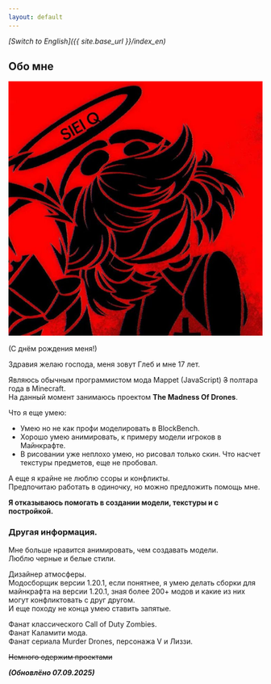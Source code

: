 ```yaml
---
layout: default
---
```


*[Switch to English]({{ site.base_url }}/index_en)*

## Обо мне

<img class="profile-picture" src="glebun08.jpg">

(С днём рождения меня!)

Здравия желаю господа, меня зовут Глеб и мне 17 лет.

Являюсь обычным программистом мода Mappet (JavaScript) ~~3~~ полтара года в Minecraft.  
На данный момент занимаюсь проектом **The Madness Of Drones**.  

Что я еще умею:
* Умею но не как профи моделировать в BlockBench.
* Хорошо умею анимировать, к примеру модели игроков в Майнкрафте.
* В рисовании уже неплохо умею, но рисовал только скин. Что насчет текстуры предметов, еще не пробовал. 

А еще я крайне не люблю ссоры и конфликты.  
Предпочитаю работать в одиночку, но можно предложить помощь мне.

**Я отказываюсь помогать в создании модели, текстуры и с постройкой.**

### Другая информация. 

Мне больше нравится анимировать, чем создавать модели.  
Люблю черные и белые стили.

Дизайнер атмосферы.  
Модосборщик версии 1.20.1, если понятнее, я умею делать сборки для майнкрафта на версии 1.20.1, зная более 200+ модов и какие из них могут конфликтовать с друг другом.  
И еще походу не конца умею ставить запятые.  

Фанат классического Call of Duty Zombies.  
Фанат Каламити мода.  
Фанат сериала Murder Drones, персонажа V и Лиззи.

~~Немного одержим проектами~~





***(Обновлёно 07.09.2025)***  
